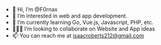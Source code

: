 - 👋 Hi, I’m @F0rnax
- 👀 I’m interested in web and app development.
- 🌱 I’m currently learning Go, Vue.js, Javascript, PHP, etc.
- 👨🏼‍💻 I’m looking to collaborate on Website and App ideas
- 📫 You can reach me at isaacroberts212@gmail.com

